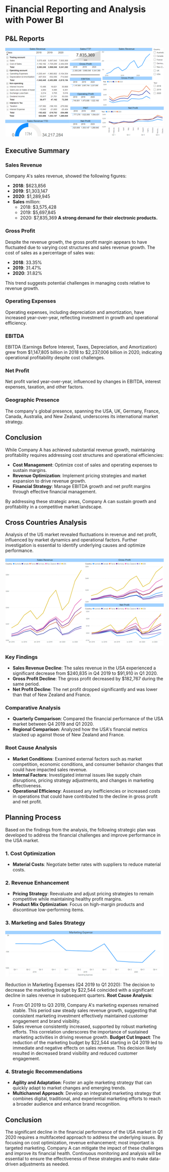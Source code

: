 # Financial Reporting and Analysis with Power BI

## P&L Reports
![Financial Reporting with Power BI](/assets/financial_reporting.png/)

## Executive Summary

### Sales Revenue
Company A's sales revenue, showed the following figures:
- **2018**: $623,856
- **2019**: $1,303,147
- **2020**: $1,289,945
- **Sales** million: 
  - 2018: $3,575,428 
  - 2019: $5,697,845 
  - 2020: $7,835,369 
**A strong demand for their electronic products.**

### Gross Profit
Despite the revenue growth, the gross profit margin appears to have fluctuated due to varying cost structures and sales revenue growth. The cost of sales as a percentage of sales was:
- **2018**: 33.35%
- **2019**: 31.47%
- **2020**: 31.82%

This trend suggests potential challenges in managing costs relative to revenue growth.

### Operating Expenses
Operating expenses, including depreciation and amortization, have increased year-over-year, reflecting investment in growth and operational efficiency.

### EBITDA
EBITDA (Earnings Before Interest, Taxes, Depreciation, and Amortization) grew from $1,147,805 billion in 2018 to $2,237,006 billion in 2020, indicating operational profitability despite cost challenges.

### Net Profit
Net profit varied year-over-year, influenced by changes in EBITDA, interest expenses, taxation, and other factors.

### Geographic Presence
The company's global presence, spanning the USA, UK, Germany, France, Canada, Australia, and New Zealand, underscores its international market strategy.

## Conclusion
While Company A has achieved substantial revenue growth, maintaining profitability requires addressing cost structures and operational efficiencies:
- **Cost Management**: Optimize cost of sales and operating expenses to sustain margins.
- **Revenue Optimization**: Implement pricing strategies and market expansion to drive revenue growth.
- **Financial Strategy**: Manage EBITDA growth and net profit margins through effective financial management.

By addressing these strategic areas, Company A can sustain growth and profitability in a competitive market landscape.

## Cross Countries Analysis
Analysis of the US market revealed fluctuations in revenue and net profit, influenced by market dynamics and operational factors. Further investigation is essential to identify underlying causes and optimize performance.

![Countries](/assets/CrossCountry.png/)

### Key Findings
- **Sales Revenue Decline**: The sales revenue in the USA experienced a significant decrease from $240,835 in Q4 2019 to $91,910 in Q1 2020.
- **Gross Profit Decline**: The gross profit decreased by $182,767 during the same period.
- **Net Profit Decline**: The net profit dropped significantly and was lower than that of New Zealand and France.

### Comparative Analysis
- **Quarterly Comparison**: Compared the financial performance of the USA market between Q4 2019 and Q1 2020.
- **Regional Comparison**: Analyzed how the USA's financial metrics stacked up against those of New Zealand and France.

### Root Cause Analysis
- **Market Conditions**: Examined external factors such as market competition, economic conditions, and consumer behavior changes that could have impacted sales revenue.
- **Internal Factors**: Investigated internal issues like supply chain disruptions, pricing strategy adjustments, and changes in marketing effectiveness.
- **Operational Efficiency**: Assessed any inefficiencies or increased costs in operations that could have contributed to the decline in gross profit and net profit.

## Planning Process
Based on the findings from the analysis, the following strategic plan was developed to address the financial challenges and improve performance in the USA market.

### 1. Cost Optimization
- **Material Costs**: Negotiate better rates with suppliers to reduce material costs.
  
### 2. Revenue Enhancement
- **Pricing Strategy**: Reevaluate and adjust pricing strategies to remain competitive while maintaining healthy profit margins.
- **Product Mix Optimization**: Focus on high-margin products and discontinue low-performing items.

### 3. Marketing and Sales Strategy
![Marketing Analysis](/assets/marketing.png/)

Reduction in Marketing Expenses (Q4 2019 to Q1 2020): The decision to decrease the marketing budget by $22,544 coincided with a significant decline in sales revenue in subsequent quarters.
**Root Cause Analysis**:
- From Q1 2019 to Q3 2019, Company A's marketing expenses remained stable. This period saw steady sales revenue growth, suggesting that consistent marketing investment effectively maintained customer engagement and brand visibility.
- Sales revenue consistently increased, supported by robust marketing efforts. This correlation underscores the importance of sustained marketing activities in driving revenue growth.
**Budget Cut Impact**: The reduction of the marketing budget by $22,544 starting in Q4 2019 led to immediate and negative effects on sales revenue. This decision likely resulted in decreased brand visibility and reduced customer engagement.
### 4. Strategic Recommendations
- **Agility and Adaptation**: Foster an agile marketing strategy that can quickly adapt to market changes and emerging trends.
- **Multichannel Approach**: Develop an integrated marketing strategy that combines digital, traditional, and experiential marketing efforts to reach a broader audience and enhance brand recognition.

## Conclusion
The significant decline in the financial performance of the USA market in Q1 2020 requires a multifaceted approach to address the underlying issues. By focusing on cost optimization, revenue enhancement; most important is  targeted marketing. Company A can mitigate the impact of these challenges and improve its financial health. Continuous monitoring and analysis will be essential to ensure the effectiveness of these strategies and to make data-driven adjustments as needed.
